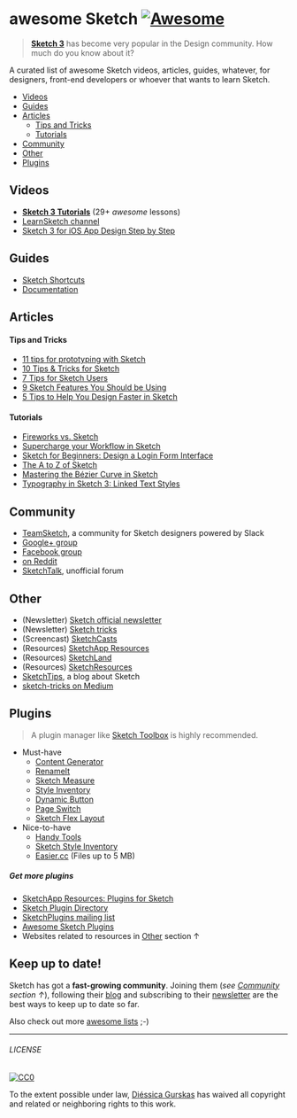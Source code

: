 # awesome Sketch [![Awesome](https://cdn.rawgit.com/sindresorhus/awesome/d7305f38d29fed78fa85652e3a63e154dd8e8829/media/badge.svg)](https://github.com/sindresorhus/awesome)

> [**Sketch 3**](http://bohemiancoding.com/sketch/) has become very popular in the Design community. How much do you know about it?

A curated list of awesome Sketch videos, articles, guides, whatever, for designers, front-end developers or whoever that wants to learn Sketch.

* [Videos](#videos)
* [Guides](#guides)
* [Articles](#articles)
  * [Tips and Tricks](#tips-and-tricks)
  * [Tutorials](#tutorials)
* [Community](#community)
* [Other](#other)
* [Plugins](#plugins)

## Videos
- **[Sketch 3 Tutorials](https://www.youtube.com/playlist?list=PLLnpHn493BHE6UIsdKYlS5zu-ZYvx22CS)** (29+ *awesome* lessons)
- [LearnSketch channel](https://www.youtube.com/user/learnsketch/videos)
- [Sketch 3 for iOS App Design Step by Step](https://www.youtube.com/watch?v=6SyFaRNVuUA)

## Guides
- [Sketch Shortcuts](http://sketchshortcuts.com/)
- [Documentation](http://www.bohemiancoding.com/sketch/support/documentation/)

## Articles
#### Tips and Tricks
- [11 tips for prototyping with Sketch](http://blog.invisionapp.com/11-tips-for-prototyping-with-sketch/)
- [10 Tips & Tricks for Sketch](http://saloon.io/10-tips-tricks-for-sketch/)
- [7 Tips for Sketch Users](https://medium.com/design-idea/7-tips-for-sketch-users-e09c27c7ce08)
- [9 Sketch Features You Should be Using](http://webdesign.tutsplus.com/tutorials/9-sketch-features-you-should-be-using--webdesign-18016)
- [5 Tips to Help You Design Faster in Sketch](https://medium.com/product-labs/5-tips-to-help-you-design-faster-in-sketch-a9db54d10a72)

#### Tutorials
- [Fireworks vs. Sketch](http://unitid.nl/english/spot-the-difference-fireworks-and-sketch-3)
- [Supercharge your Workflow in Sketch](https://medium.com/@bazdeas/supercharge-your-workflow-in-sketch-ebc9e5274845)
- [Sketch for Beginners: Design a Login Form Interface](http://webdesign.tutsplus.com/tutorials/sketch-for-beginners-design-a-login-form-interface--cms-21534)
- [The A to Z of Sketch](http://webdesign.tutsplus.com/articles/the-a-to-z-of-sketch--cms-22030)
- [Mastering the Bézier Curve in Sketch](https://medium.com/sketch-app/mastering-the-bezier-curve-in-sketch-4da8fdf0dbbb)
- [Typography in Sketch 3: Linked Text Styles](https://medium.com/@ericajaclyn/typography-in-sketch-3-linked-text-styles-9946a32af688)

## Community
- [TeamSketch](http://teamsketch.io/), a community for Sketch designers powered by Slack
- [Google+ group](https://plus.google.com/communities/105292892811319179094)
- [Facebook group](https://www.facebook.com/groups/sketchformac/)
- [on Reddit](http://www.reddit.com/r/sketchapp)
- [SketchTalk](http://sketchtalk.io/), unofficial forum

## Other
- (Newsletter) [Sketch official newsletter](https://bohemian.curated.co/)
- (Newsletter) [Sketch tricks](http://sketchtricks.com/)
- (Screencast) [SketchCasts](http://www.sketchcasts.net/)
- (Resources) [SketchApp Resources](http://www.sketchappsources.com/)
- (Resources) [SketchLand](http://sketch.land)
- (Resources) [SketchResources](http://sketchresources.com/)
- [SketchTips](http://www.sketchtips.info/), a blog about Sketch
- [sketch-tricks on Medium](https://medium.com/sketch-tricks)

## Plugins 
> A plugin manager like [Sketch Toolbox](http://sketchtoolbox.com/) is highly recommended.

- Must-have
  - [Content Generator](https://github.com/timuric/Content-generator-sketch-plugin)
  - [RenameIt](https://github.com/rodi01/RenameIt)
  - [Sketch Measure](https://github.com/utom/sketch-measure)
  - [Style Inventory](https://github.com/getflourish/Sketch-Style-Inventory/)
  - [Dynamic Button](https://github.com/ddwht/sketch-dynamic-button)
  - [Page Switch](https://github.com/mauehara/sketch-page-switch)
  - [Sketch Flex Layout](https://github.com/hrescak/Sketch-Flex-Layout)
- Nice-to-have
  - [Handy Tools](https://github.com/webpatch/Handy-Tools/)
  - [Sketch Style Inventory](https://github.com/getflourish/Sketch-Style-Inventory/)
  - [Easier.cc](http://easier.cc/) (Files up to 5 MB)

##### Get more plugins
- [SketchApp Resources: Plugins for Sketch](http://www.sketchappsources.com/plugins.html)
- [Sketch Plugin Directory](https://github.com/sketchplugins/plugin-directory)
- [SketchPlugins mailing list](http://sketchplugins.com/)
- [Awesome Sketch Plugins](http://awesome-sket.ch/)
- Websites related to resources in [Other](#other) section ↑

## Keep up to date!
Sketch has got a **fast-growing community**. Joining them (*see [Community](#community) section ↑*), following their [blog](http://bohemiancoding.tumblr.com/) and subscribing to their [newsletter](https://bohemian.curated.co/) are the best ways to keep up to date so far.

Also check out more [awesome lists](https://github.com/sindresorhus/awesome) ;-)

---

###### LICENSE

[![CC0](http://mirrors.creativecommons.org/presskit/buttons/88x31/svg/cc-zero.svg)](http://creativecommons.org/publicdomain/zero/1.0/)

To the extent possible under law, [Diéssica Gurskas](http://diessi.ca) has waived all copyright and related or neighboring rights to this work.

